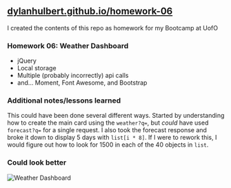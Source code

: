 ## [dylanhulbert.github.io/homework-06](https://dylanhulbert.github.io/homework-06)
I created the contents of this repo as homework for my Bootcamp at UofO
### Homework 06: Weather Dashboard
* jQuery
* Local storage
* Multiple (probably incorrectly) api calls
* and... Moment, Font Awesome, and Bootstrap
### Additional notes/lessons learned
This could have been done several different ways.  Started by understanding how to create the main card using the `weather?q=`, but *could* have used `forecast?q=` for a single request.  I also took the forecast response and broke it down to display 5 days with `list[i * 8]`.  If I were to rework this, I would figure out how to look for 1500 in each of the 40 objects in `list`.
### Could look better
![Weather Dashboard](https://dylanhulbert.github.io/homework-06/assets/weather_dashboard.jpg)
